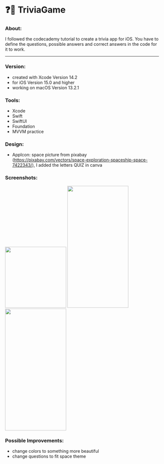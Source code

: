 # ❓💬 TriviaGame

### About:
I followed the codecademy tutorial to create a trivia app for iOS. You have to define the questions, possible answers and correct answers in the code for it to work.

---

### Version:
- created with Xcode Version 14.2
- for iOS Version 15.0 and higher
- working on macOS Version 13.2.1

### Tools:
- Xcode
- Swift
- SwiftUI
- Foundation
- MVVM practice

### Design:
- AppIcon: space picture from pixabay (https://pixabay.com/vectors/space-exploration-spaceship-space-7422343/), I added the letters QUIZ in canva

### Screenshots:
<img src="https://user-images.githubusercontent.com/125701771/222269332-b5dd14d6-a626-4c0f-9311-b228bb2593c3.png" width="200" height="200" /> <img src="https://user-images.githubusercontent.com/125701771/222269304-46a8af91-8320-4f02-8096-82a7d18a5c97.png" width="200" height="400" /> <img src="https://user-images.githubusercontent.com/125701771/222269313-0240f8a8-0617-4a50-be5a-5bceff08c152.png" width="200" height="400" />

### Possible Improvements:
- change colors to something more beautiful
- change questions to fit space theme
